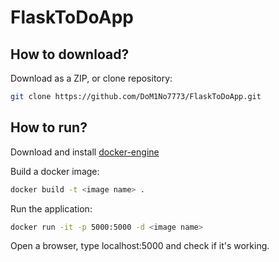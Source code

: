 # FlaskToDoApp

## How to download?

Download as a ZIP, or clone repository:

```bash
git clone https://github.com/DoM1No7773/FlaskToDoApp.git
```

## How to run?


Download and install [docker-engine](https://docs.docker.com/engine/install/) 


Build a docker image:

```bash
docker build -t <image name> .
```

Run the application:

```bash
docker run -it -p 5000:5000 -d <image name>
```

Open a browser, type localhost:5000 and check if it's working.






